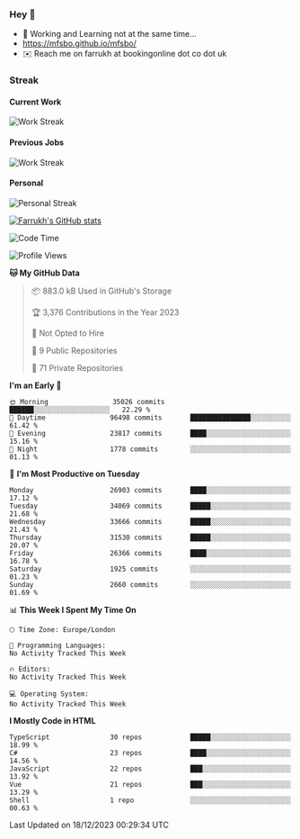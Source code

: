### Hey 👋

- 🏃 Working and Learning not at the same time...
- https://mfsbo.github.io/mfsbo/
- ✉️ Reach me on farrukh at bookingonline dot co dot uk

### Streak
#### Current Work
![Work Streak](https://streak-stats.demolab.com/?user=mfsbo)
#### Previous Jobs
![Work Streak](https://streak-stats.demolab.com/?user=farrukhcw)
#### Personal
![Personal Streak](https://streak-stats.demolab.com/?user=farrukhsubhani)

[![Farrukh's GitHub stats](https://github-readme-stats.vercel.app/api?username=mfsbo&hide=stars&count_private=true)](https://github.com/mfsbo/)

<!--START_SECTION:waka-->
![Code Time](http://img.shields.io/badge/Code%20Time-576%20hrs%207%20mins-blue)

![Profile Views](http://img.shields.io/badge/Profile%20Views-0-blue)

**🐱 My GitHub Data** 

> 📦 883.0 kB Used in GitHub's Storage 
 > 
> 🏆 3,376 Contributions in the Year 2023
 > 
> 🚫 Not Opted to Hire
 > 
> 📜 9 Public Repositories 
 > 
> 🔑 71 Private Repositories 
 > 
**I'm an Early 🐤** 

```text
🌞 Morning                35026 commits       ██████░░░░░░░░░░░░░░░░░░░   22.29 % 
🌆 Daytime                96498 commits       ███████████████░░░░░░░░░░   61.42 % 
🌃 Evening                23817 commits       ████░░░░░░░░░░░░░░░░░░░░░   15.16 % 
🌙 Night                  1778 commits        ░░░░░░░░░░░░░░░░░░░░░░░░░   01.13 % 
```
📅 **I'm Most Productive on Tuesday** 

```text
Monday                   26903 commits       ████░░░░░░░░░░░░░░░░░░░░░   17.12 % 
Tuesday                  34069 commits       █████░░░░░░░░░░░░░░░░░░░░   21.68 % 
Wednesday                33666 commits       █████░░░░░░░░░░░░░░░░░░░░   21.43 % 
Thursday                 31530 commits       █████░░░░░░░░░░░░░░░░░░░░   20.07 % 
Friday                   26366 commits       ████░░░░░░░░░░░░░░░░░░░░░   16.78 % 
Saturday                 1925 commits        ░░░░░░░░░░░░░░░░░░░░░░░░░   01.23 % 
Sunday                   2660 commits        ░░░░░░░░░░░░░░░░░░░░░░░░░   01.69 % 
```


📊 **This Week I Spent My Time On** 

```text
🕑︎ Time Zone: Europe/London

💬 Programming Languages: 
No Activity Tracked This Week

🔥 Editors: 
No Activity Tracked This Week

💻 Operating System: 
No Activity Tracked This Week
```

**I Mostly Code in HTML** 

```text
TypeScript               30 repos            █████░░░░░░░░░░░░░░░░░░░░   18.99 % 
C#                       23 repos            ████░░░░░░░░░░░░░░░░░░░░░   14.56 % 
JavaScript               22 repos            ███░░░░░░░░░░░░░░░░░░░░░░   13.92 % 
Vue                      21 repos            ███░░░░░░░░░░░░░░░░░░░░░░   13.29 % 
Shell                    1 repo              ░░░░░░░░░░░░░░░░░░░░░░░░░   00.63 % 
```




 Last Updated on 18/12/2023 00:29:34 UTC
<!--END_SECTION:waka-->
<!--
**mfsbo/mfsbo** is a ✨ _special_ ✨ repository because its `README.md` (this file) appears on your GitHub profile.

Here are some ideas to get you started:

- 🔭 I’m currently working on ...
- 🌱 I’m currently learning ...
- 👯 I’m looking to collaborate on ...
- 🤔 I’m looking for help with ...
- 💬 Ask me about ...
- 📫 How to reach me: ...
- 😄 Pronouns: ...
- ⚡ Fun fact: ...
-->
